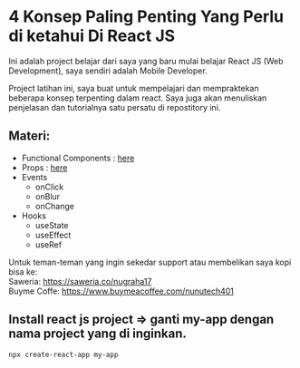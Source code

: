 # 4 Konsep Paling Penting Yang Perlu di ketahui Di React JS

Ini adalah project belajar dari saya yang baru mulai belajar React JS (Web Development), saya sendiri adalah Mobile Developer.

Project latihan ini, saya buat untuk mempelajari dan mempraktekan beberapa konsep terpenting dalam react.
Saya juga akan menuliskan penjelasan dan tutorialnya satu persatu di repostitory ini.

## Materi:
- Functional Components : [here](https://github.com/nunutech40/reactjs-minimalfunction/blob/main/Blogs/FunctionalComponents.md)
- Props : [here](https://github.com/nunutech40/reactjs-minimalfunction/blob/main/Blogs/Props.md)
- Events
    - onClick
    - onBlur
    - onChange
- Hooks
    - useState
    - useEffect
    - useRef


Untuk teman-teman yang ingin sekedar support atau membelikan saya kopi bisa ke:\
Saweria: https://saweria.co/nugraha17 \
Buyme Coffe: https://www.buymeacoffee.com/nunutech401

## Install react js project => ganti my-app dengan nama project yang di inginkan.
```sh
npx create-react-app my-app
```
<br/>
